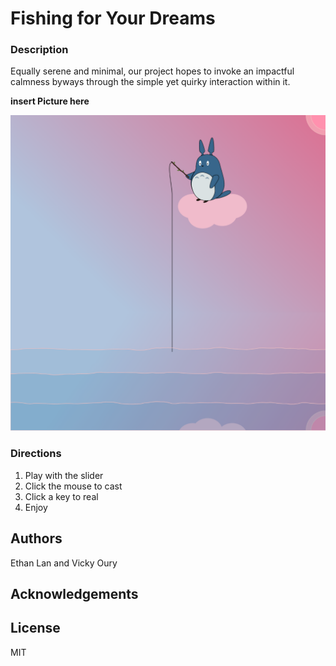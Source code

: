 # Fishing for Your Dreams

### Description
Equally serene and minimal, our project hopes to invoke an impactful calmness byways through the simple yet quirky interaction within it. 

**insert Picture here**

![](screenshot.png)

### Directions

1. Play with the slider
2. Click the mouse to cast
3. Click a key to real
3. Enjoy

## Authors
Ethan Lan and Vicky Oury

## Acknowledgements



## License

MIT
